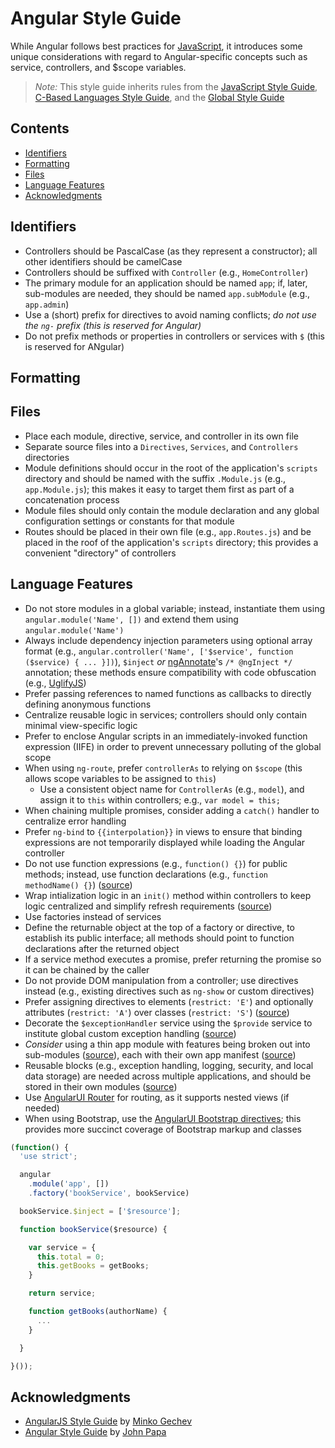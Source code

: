 # Angular Style Guide

While Angular follows best practices for [JavaScript](./Readme.md), it introduces some unique considerations with regard to Angular-specific concepts such as service, controllers, and $scope variables.

> *Note:* This style guide inherits rules from the [JavaScript Style Guide](./README.md), [C-Based Languages Style Guide](../README.md), and the [Global Style Guide](../../README.md)

## Contents
- [Identifiers](#identifiers)
- [Formatting](#formatting)
- [Files](#files)
- [Language Features](#language-features)
- [Acknowledgments](#acknowledgments)

## Identifiers
- Controllers should be PascalCase (as they represent a constructor); all other identifiers should be camelCase
- Controllers should be suffixed with `Controller` (e.g., `HomeController`)
- The primary module for an application should be named `app`; if, later, sub-modules are needed, they should be named `app.subModule` (e.g., `app.admin`)
- Use a (short) prefix for directives to avoid naming conflicts; *do not use the `ng-` prefix (this is reserved for Angular)*
- Do not prefix methods or properties in controllers or services with `$` (this is reserved for ANgular)

## Formatting

## Files
- Place each module, directive, service, and controller in its own file
- Separate source files into a `Directives`, `Services`, and `Controllers` directories
- Module definitions should occur in the root of the application's `scripts` directory and should be named with the suffix `.Module.js` (e.g., `app.Module.js`); this makes it easy to target them first as part of a concatenation process
- Module files should only contain the module declaration and any global configuration settings or constants for that module
- Routes should be placed in their own file (e.g., `app.Routes.js`) and be placed in the roof of the application's `scripts` directory; this provides a convenient "directory" of controllers

## Language Features
- Do not store modules in a global variable; instead, instantiate them using `angular.module('Name', [])` and extend them using `angular.module('Name')`
- Always include dependency injection parameters using optional array format (e.g., `angular.controller('Name', ['$service', function ($service) { ... }])`), `$inject` *or* [ngAnnotate](https://github.com/olov/ng-annotate)'s `/* @ngInject */` annotation; these methods ensure compatibility with code obfuscation (e.g., [UglifyJS](http://lisperator.net/uglifyjs/))
- Prefer passing references to named functions as callbacks to directly defining anonymous functions
- Centralize reusable logic in services; controllers should only contain minimal view-specific logic
- Prefer to enclose Angular scripts in an immediately-invoked function expression (IIFE) in order to prevent unnecessary polluting of the global scope
- When using `ng-route`, prefer `controllerAs` to relying on `$scope` (this allows scope variables to be assigned to `this`)
  - Use a consistent object name for `ControllerAs` (e.g., `model`), and assign it to `this` within controllers; e.g., `var model = this;`
- When chaining multiple promises, consider adding a `catch()` handler to centralize error handling
- Prefer `ng-bind` to `{{interpolation}}` in views to ensure that binding expressions are not temporarily displayed while loading the Angular controller
- Do not use function expressions (e.g., `function() {}`) for public methods; instead, use function declarations (e.g., `function methodName() {}`) ([source](https://github.com/johnpapa/angular-styleguide#style-y034))
- Wrap intialization logic in an `init()` method within controllers to keep logic centralized and simplify refresh requirements ([source](https://github.com/johnpapa/angular-styleguide#controller-activation-promises))
- Use factories instead of services
- Define the returnable object at the top of a factory or directive, to establish its public interface; all methods should point to function declarations after the returned object
- If a service method executes a promise, prefer returning the promise so it can be chained by the caller
- Do not provide DOM manipulation from a controller; use directives instead (e.g., existing directives such as `ng-show` or custom directives)
- Prefer assigning directives to elements (`restrict: 'E'`) and optionally attributes (`restrict: 'A'`) over classes (`restrict: 'S'`) ([source](https://github.com/johnpapa/angular-styleguide#restrict-to-elements-and-attributes))
- Decorate the `$exceptionHandler` service using the `$provide` service to institute global custom exception handling ([source](https://github.com/johnpapa/angular-styleguide#decorators))
- *Consider* using a thin app module with features being broken out into sub-modules ([source](https://github.com/johnpapa/angular-styleguide#keep-the-app-module-thin)), each with their own app manifest ([source](https://github.com/johnpapa/angular-styleguide#module-dependencies))
- Reusable blocks (e.g., exception handling, logging, security, and local data storage) are needed across multiple applications, and should be stored in their own modules ([source](https://github.com/johnpapa/angular-styleguide#reusable-blocks-are-modules))
- Use [AngularUI Router](http://angular-ui.github.io/ui-router/) for routing, as it supports nested views (if needed)
- When using Bootstrap, use the [AngularUI Bootstrap directives](https://angular-ui.github.io/bootstrap/); this provides more succinct coverage of Bootstrap markup and classes


<!--
Consider: Mocha, Chai, Karma (test, assert, runner); sinon for stubbing and spying? from John Papa; PhantomJS for "headless browser" ; i.e., server-side w/out browsers installed
https://github.com/johnpapa/angular-styleguide#testing
-->


```js
(function() {
  'use strict';

  angular
    .module('app', [])
    .factory('bookService', bookService)

  bookService.$inject = ['$resource'];

  function bookService($resource) {

    var service = {
      this.total = 0;
      this.getBooks = getBooks;
    }

    return service;

    function getBooks(authorName) {
      ...
    }

  }

}());
```

## Acknowledgments
- [AngularJS Style Guide](https://github.com/mgechev/angularjs-style-guide) by [Minko Gechev](https://github.com/mgechev)
- [Angular Style Guide](https://github.com/johnpapa/angular-styleguide) by [John Papa](https://github.com/johnpapa)
